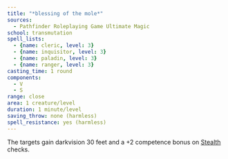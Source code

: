 ```yaml
---
title: "*blessing of the mole*"
sources:
  - Pathfinder Roleplaying Game Ultimate Magic
school: transmutation
spell_lists:
  - {name: cleric, level: 3}
  - {name: inquisitor, level: 3}
  - {name: paladin, level: 3}
  - {name: ranger, level: 3}
casting_time: 1 round
components:
  - V
  - S
range: close
area: 1 creature/level
duration: 1 minute/level
saving_throw: none (harmless)
spell_resistance: yes (harmless)
---
```


The targets gain darkvision 30 feet and a +2 competence bonus on [Stealth](/skills/stealth/) checks.

